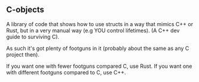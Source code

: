 C-objects
---------

A library of code that shows how to use structs in a way that mimics C++ or
Rust, but in a very manual way (e.g YOU control lifetimes).
(A C++ dev guide to surviving C).

As such it's got plenty of footguns in it (probably about the same as any C project then).

If you want one with fewer footguns compared C, use Rust.
If you want one with different footguns compared to C, use C++.
